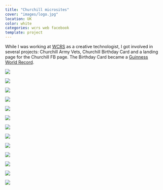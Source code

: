 ```yaml
---
title: "Churchill microsites"
cover: "images/logo.jpg"
location: UK
color: white
categories: wcrs web facebook
template: project
---
```


While I was working at [WCRS](http://www.wcrs.com/) as a creative technologist, I got involved in several projects: Churchill Army Vets, Churchill Birthday Card and a landing page for the Churchill FB page. The Birthday Card became a [Guinness World Record](http://www.guinnessworldrecords.com/news/2012/10/churchill-dog-beats-spiderman-to-take-most-contributions-to-a-greeting-card-record-45716).

![](/work/churchill/images/1.jpg)

![](/work/churchill/images/2.jpg)

![](/work/churchill/images/3.jpg)

![](/work/churchill/images/4.jpg)

![](/work/churchill/images/5.jpg)

![](/work/churchill/images/6.jpg)

![](/work/churchill/images/7.jpg)

![](/work/churchill/images/8.jpg)

![](/work/churchill/images/9.jpg)

![](/work/churchill/images/10.jpg)

![](/work/churchill/images/11.jpg)

![](/work/churchill/images/12.jpg)

![](/work/churchill/images/churchill-birthday.jpg)
